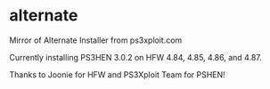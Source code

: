 # alternate
Mirror of Alternate Installer from ps3xploit.com

Currently installing PS3HEN 3.0.2 on HFW 4.84, 4.85, 4.86, and 4.87.

Thanks to Joonie for HFW and PS3Xploit Team for PSHEN!
